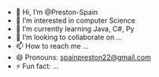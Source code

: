 - 👋 Hi, I’m @Preston-Spain
- 👀 I’m interested in computer Science
- 🌱 I’m currently learning Java, C#, Py
- 💞️ I’m looking to collaborate on ...
- 📫 How to reach me ...
- 😄 Pronouns: spainpreston22@gmail.com
- ⚡ Fun fact: ...

<!---
Preston-Spain/Preston-Spain is a ✨ special ✨ repository because its `README.md` (this file) appears on your GitHub profile.
You can click the Preview link to take a look at your changes.
--->
